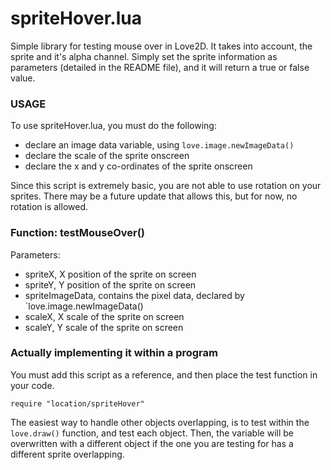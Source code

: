 # spriteHover.lua
Simple library for testing mouse over in Love2D. It takes into account, the sprite and it's alpha channel. Simply set the sprite information as parameters (detailed in the README file), and it will return a true or false value. 

### USAGE

To use spriteHover.lua, you must do the following:

*	declare an image data variable, using `love.image.newImageData()`
*	declare the scale of the sprite onscreen
*	declare the x and y co-ordinates of the sprite onscreen


Since this script is extremely basic, you are not able to use rotation on your sprites. There may be a future update that allows this, but for now, no rotation is allowed.

### Function: testMouseOver()
Parameters:

*	spriteX, X position of the sprite on screen
*	spriteY, Y position of the sprite on screen
*	spriteImageData, contains the pixel data, declared by `love.image.newImageData()
*	scaleX, X scale of the sprite on screen
*	scaleY, Y scale of the sprite on screen

### Actually implementing it within a program

You must add this script as a reference, and then place the test function in your code.

```require "location/spriteHover"```

The easiest way to handle other objects overlapping, is to test within the `love.draw()` function, and test each object. Then, the variable will be overwritten with a different object if the one you are testing for has a different sprite overlapping.
